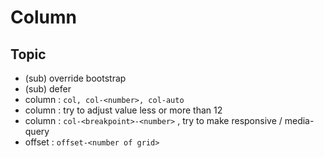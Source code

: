 # Column

## Topic

- (sub) override bootstrap
- (sub) defer
- column : `col, col-<number>, col-auto`
- column : try to adjust value less or more than 12
- column : `col-<breakpoint>-<number>` , try to make responsive / media-query
- offset : `offset-<number of grid>`
